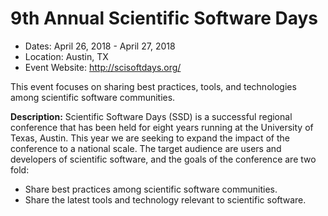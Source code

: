 
# 9th Annual Scientific Software Days

- Dates: April 26, 2018 - April 27, 2018
- Location: Austin, TX
- Event Website: http://scisoftdays.org/

This event focuses on sharing best practices, tools, and technologies among scientific software communities.

**Description:**  Scientific Software Days (SSD) is a successful regional conference that has been held for eight years running at the University of Texas, Austin. This year we are seeking to expand the impact of the conference to a national scale. The target audience are users and developers of scientific software, and the goals of the conference are two fold:
- Share best practices among scientific software communities.
- Share the latest tools and technology relevant to scientific software.

<!---
Publish: yes
Categories: development
Topics: software engineering
Tags: conference
Level: 2
Prerequisites: default
Aggregate: none
--->

